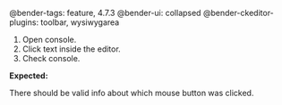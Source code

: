 @bender-tags: feature, 4.7.3
@bender-ui: collapsed
@bender-ckeditor-plugins: toolbar, wysiwygarea

1. Open console.
2. Click text inside the editor.
3. Check console.

**Expected:**

There should be valid info about which mouse button was clicked.
